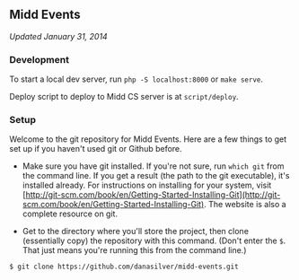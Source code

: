 ## Midd Events

_Updated January 31, 2014_

### Development

To start a local dev server, run `php -S localhost:8000` or `make serve`.

Deploy script to deploy to Midd CS server is at `script/deploy`.

### Setup

Welcome to the git repository for Midd Events.  Here are a few things to get set up if you haven't used git or Github before.

 - Make sure you have git installed.  If you're not sure, run `which git` from the command line.  If you get a result (the path to the git executable), it's installed already.  For instructions on installing for your system, visit [http://git-scm.com/book/en/Getting-Started-Installing-Git](http://git-scm.com/book/en/Getting-Started-Installing-Git).  The website is also a complete resource on git.

 - Get to the directory where you'll store the project, then clone (essentially copy) the repository with this command. (Don't enter the `$`.  That just means you're running this from the command line.)

```sh
$ git clone https://github.com/danasilver/midd-events.git
```


